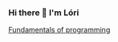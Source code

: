 ### Hi there 👋 I'm Lóri


[Fundamentals of programming]([https://github.com/vuejs/vue](https://github.com/cs-ubbcluj-ro/a1-912-Gagyi-LeventeLorant))




<!--
**912-Gagyi-LeventeLorant/912-Gagyi-LeventeLorant** is a ✨ _special_ ✨ repository because its `README.md` (this file) appears on your GitHub profile.

Here are some ideas to get you started:

- 🔭 I’m currently working on ...
- 🌱 I’m currently learning ...
- 👯 I’m looking to collaborate on ...
- 🤔 I’m looking for help with ...
- 💬 Ask me about ...
- 📫 How to reach me: ...
- 😄 Pronouns: ...
- ⚡ Fun fact: ...
-->
